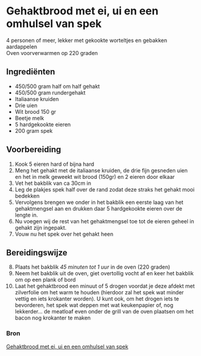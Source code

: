 # Gehaktbrood met ei, ui en een omhulsel van spek

4 personen of meer, lekker met gekookte worteltjes en gebakken aardappelen\
Oven voorverwarmen op 220 graden

## Ingrediënten

- 450/500 gram half om half gehakt
- 450/500 gram rundergehakt
- Italiaanse kruiden
- Drie uien
- Wit brood 150 gr
- Beetje melk
- 5 hardgekookte eieren
- 200 gram spek

## Voorbereiding

1. Kook 5 eieren hard of bijna hard
2. Meng het gehakt met de italiaanse kruiden, de drie fijn gesneden uien en het in melk geweekt wit brood (150gr) en 2 eieren door elkaar
3. Vet het bakblik van ca 30cm in
4. Leg de plakjes spek half over de rand zodat deze straks het gehakt mooi bedekken
5. Vervolgens brengen we onder in het bakblik een eerste laag van het gehaktmengsel aan en drukken daar 5 hardgekookte eieren over de lengte in.
6. Nu voegen wij de rest van het gehaktmengsel toe tot de eieren geheel in gehakt zijn ingepakt.
7. Vouw nu het spek over het gehakt heen

## Bereidingswijze

8. Plaats het bakblik _45 minuten tot 1 uur_ in de oven (220 graden)
10. Neem het bakblik uit de oven, giet overtollig vocht af en keer het bakblik om op een plank of bord
11. Laat het gehaktbrood een minuut of 5 drogen voordat je deze afdekt met zilverfolie om het warm te houden (hierdoor zal het spek wat minder vettig en iets krokanter worden). U kunt ook, om het drogen iets te bevorderen, het spek wat deppen met wat keukenpapier of, nog lekkerder... de meatloaf even onder de grill van de oven plaatsen om het bacon nog krokanter te maken

### Bron

[Gehaktbrood met ei, ui en een omhulsel van spek](https://www.smulweb.nl/recepten/1417173/Gehaktbrood-met-ei-ui-en-een-omhulsel-van-spek)